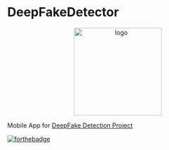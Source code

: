 # DeepFakeDetector
<p align="center">
    <img width="200" src="https://i.imgur.com/mCYcSVY.png" alt="logo">
    <p> Mobile App for <a href="https://github.com/Hazem020/DeepFake-Detection">DeepFake Detection Project</a> </p>
    </p>


[![forthebadge](https://forthebadge.com/images/badges/built-for-android.svg)](https://forthebadge.com)
